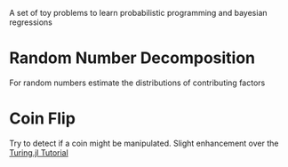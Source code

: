 A set of toy problems to learn probabilistic programming and bayesian regressions
# Random Number Decomposition
For random numbers estimate the distributions of contributing factors
# Coin Flip
Try to detect if a coin might be manipulated. Slight enhancement over the [Turing.jl Tutorial](https://turinglang.org/docs/tutorials/00-introduction/index.html)